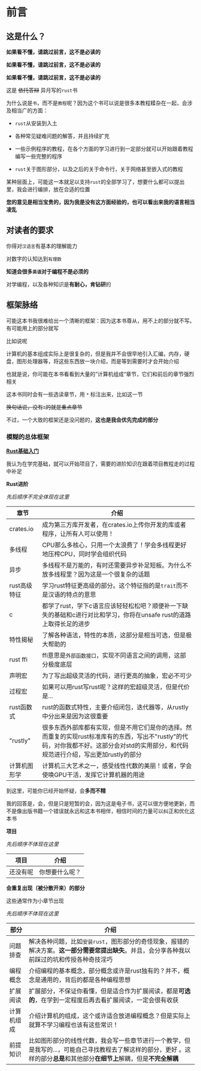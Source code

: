# 前言

## 这是什么？

**如果看不懂，请跳过前言，这不是必读的** 

**如果看不懂，请跳过前言，这不是必读的** 

**如果看不懂，请跳过前言，这不是必读的** 

这是 ~~依托答辩~~ 异月写的`rust`书

为什么说是`书`，而不是`教程`呢？因为这个书可以说是很多本教程糅杂在一起，会涉及相当广的方面：

* `rust`从安装到入土

* 各种常见疑难问题的解答，并且持续扩充

* 一些示例程序的教程，在各个方面的学习进行到一定部分就可以开始跟着教程编写一些完整的程序

* `rust`关于图形部分，以及之后的关于命令行，关于网络甚至嵌入式的教程

某种层面上，可能这一本就足以支持`rust`的全部学习了，想要什么都可以提出里，我会进行编排，放在合适的位置

**您的意见是相当宝贵的，因为我是没有这方面经验的，也可以看出来我的语言相当凌乱**

## 对读者的要求

你得对`汉语言`有基本的理解能力

对数字的认知达到`有理数` 

**知道会很多`英语`对于编程不是必须的**

对学编程，以及各种知识是**有耐心，肯钻研**的

## 框架脉络

可能这本书我很难给出一个清晰的框架：因为这本书尊从，用不上的部分就不写。有可能用上的部分就写

比如说呢

计算机的基本组成实际上是很复杂的，但是我并不会很早地引入汇编，内存，硬盘，图形处理器等，将这些东西放一块介绍，而是等到需要时才会开始介绍

也就是说，你可能在本书看看到大量的”计算机组成“章节，它们和前后的章节强烈相关

这本书同时会有一些选读章节，用 `*` 标注出来，比如这一节

~~换句话说，没有`*`的就是重点章节~~

不过，一个大致的框架还是没问题的，**这也是我会优先完成的部分**

### 模糊的总体框架

**[Rust基础入门](./rust_basics/intro.md)**

我认为在学完基础，就可以开始项目了，需要的进阶知识在跟着项目教程走的过程中补足

**Rust进阶**

*先后顺序不完全体现在这里*

| 章节 | 介绍 |
| --- | --- |
| crates.io  | 成为第三方库开发者，在crates.io上传你开发的库或者程序，让所有人可以使用！ | 
| 多线程     | CPU那么多核心，只用一个太浪费了！学会多线程更好地压榨CPU，同时学会组织代码 |
| 异步       | 多线程不是万能的，有时还需要异步补足短板。为什么不放多线程里？因为这是一个很复杂的话题|
| rust高级特征   | 学习rust特征更高级的部分。这个特征指的是`trait`而不是汉语的特点的意思 |
| c          | 都学了rust，学下c语言应该轻轻松松吧？顺便补一下缺失的基础和c进行对比和学习，你将在unsafe rust的道路上取得长足的进步 |
| 特性揭秘   | 了解各种语法，特性的本质，这部分是相当可选，但是极大帮助的 |
| rust ffi   | ffi意思是`外部函数接口`，实现不同语言之间的调用，这部分极度底层 | 
| 声明宏     | 为了写出超级灵活的代码，进行更高的抽象，宏必不可少 | 
| 过程宏     | 如果可以用rust写rust呢？这样的宏超级灵活，但是代价是... |
| rust函数式 | rust的函数式特性，主要介绍闭包，迭代器等，从rustly中分出来是因为这很重要 |
| "rustly"   | 很多东西外部库都有实现，但是不用它们是你的选择。然而重复的实现rust标准库有的东西，写出不"rustly"的代码，对你我都不好。这部分会对std的实用部分，和代码规范进行介绍，写出更加rustly的部分 |
| 计算机图形学| 计算机三大艺术之一，感受线性代数的美丽！或者，学会使唤GPU干活，发挥它计算机器的用途 |

到这里，可能你已经开始怀疑，会**多而不精**

我的回答是，会，但是只是短暂的会，因为这是电子书，这可以很方便地更新，而不是像出版书籍一个错误就永远和这本书相伴，相信时间的力量可以纠正和优化这本书

**项目**

*先后顺序不体现在这里*

| 项目 | 介绍 |
| --- | --- |
| 还没有呢 | 你想要什么呢？ |

**会重复出现（被分散开来）的部分**

这些通常作为小章节出现

*先后顺序不体现在这里*

| 部分 | 介绍 | 
|---|---|
| 问题排查   | 解决各种问题，比如`安装rust`，图形部分的奇怪现象，报错的解决方案。**这一部分需要您提出缺失**。并且，会分享各种我以前踩过的坑和传授各种奇技淫巧 |
| 编程概念   | 介绍编程的基本概念，部分概念或许是rust独有的？并不，概念是通用的，背后的都是各种编程思想 |
| 扩展阅读   | 扩展部分，不保证你看懂，但是适合作为扩展阅读，都是**可选的**，在学到一定程度后再去看扩展阅读，一定会很有收获 |
| 计算机组成 | 介绍计算机的组成，这个或许适合放进编程概念？但是实际上就算不学习编程也该有这些常识！|
| 前提知识   | 比如图形部分的线性代数，我会写一些章节进行一个教学，但是我写的...，可能自己寻找教程去了解这样的部分，更好 。这样的部分**总是**和其他部分**在细节上**解耦，但是**不完全解耦** | 
